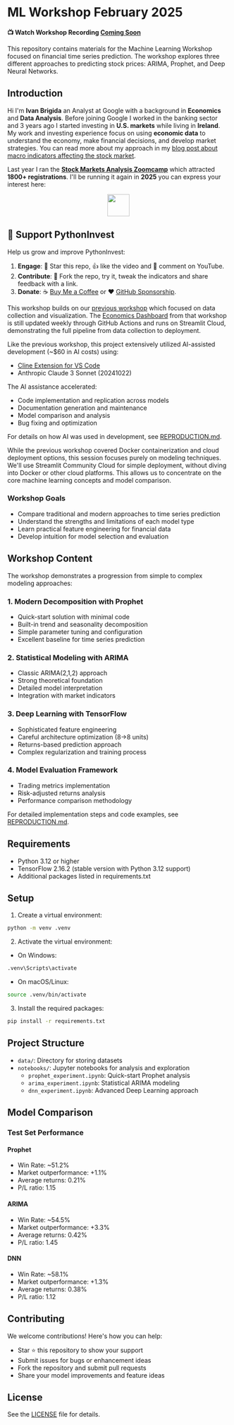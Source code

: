 # ML Workshop February 2025
**📺 Watch Workshop Recording [Coming Soon]()**

This repository contains materials for the Machine Learning Workshop focused on financial time series prediction. The workshop explores three different approaches to predicting stock prices: ARIMA, Prophet, and Deep Neural Networks.

## Introduction

Hi I'm **Ivan Brigida** an Analyst at Google with a background in **Economics** and **Data Analysis**. Before joining Google I worked in the banking sector and 3 years ago I started investing in **U.S. markets** while living in **Ireland**. My work and investing experience focus on using **economic data** to understand the economy, make financial decisions, and develop market strategies. You can read more about my approach in my [blog post about macro indicators affecting the stock market](https://pythoninvest.com/long-read/macro-indicators-affecting-stock-market).

Last year I ran the **[Stock Markets Analysis Zoomcamp](https://pythoninvest.com/course)** which attracted **1800+ registrations**. I'll be running it again in **2025** you can express your interest here:

<p align="center">
  <a href="https://pythoninvest.com/course"><img src="https://user-images.githubusercontent.com/875246/185755203-17945fd1-6b64-46f2-8377-1011dcb1a444.png" height="50" /></a>
</p>

## 🙌 Support PythonInvest

Help us grow and improve PythonInvest:

1. **Engage**: 🌟 Star this repo, 👍 like the video and 💬 comment on YouTube.
2. **Contribute**: 🍴 Fork the repo, try it, tweak the indicators and share feedback with a link.
3. **Donate**: ☕ [Buy Me a Coffee](https://buymeacoffee.com/pythoninvest) or ❤️ [GitHub Sponsorship](https://github.com/sponsors/realmistic).

This workshop builds on our [previous workshop](https://github.com/realmistic/economics-workshop-dec-2024) which focused on data collection and visualization. The [Economics Dashboard](https://economics-workshop-dec-2024.streamlit.app/) from that workshop is still updated weekly through GitHub Actions and runs on Streamlit Cloud, demonstrating the full pipeline from data collection to deployment.

Like the previous workshop, this project extensively utilized AI-assisted development (~$60 in AI costs) using:
- [Cline Extension for VS Code](https://marketplace.visualstudio.com/items?itemName=saoudrizwan.claude-dev)
- Anthropic Claude 3 Sonnet (20241022)

The AI assistance accelerated:
- Code implementation and replication across models
- Documentation generation and maintenance
- Model comparison and analysis
- Bug fixing and optimization

For details on how AI was used in development, see [REPRODUCTION.md](REPRODUCTION.md).

While the previous workshop covered Docker containerization and cloud deployment options, this session focuses purely on modeling techniques. We'll use Streamlit Community Cloud for simple deployment, without diving into Docker or other cloud platforms. This allows us to concentrate on the core machine learning concepts and model comparison.

### Workshop Goals
- Compare traditional and modern approaches to time series prediction
- Understand the strengths and limitations of each model type
- Learn practical feature engineering for financial data
- Develop intuition for model selection and evaluation

## Workshop Content

The workshop demonstrates a progression from simple to complex modeling approaches:

### 1. Modern Decomposition with Prophet
- Quick-start solution with minimal code
- Built-in trend and seasonality decomposition
- Simple parameter tuning and configuration
- Excellent baseline for time series prediction

### 2. Statistical Modeling with ARIMA
- Classic ARIMA(2,1,2) approach
- Strong theoretical foundation
- Detailed model interpretation
- Integration with market indicators

### 3. Deep Learning with TensorFlow
- Sophisticated feature engineering
- Careful architecture optimization (8->8 units)
- Returns-based prediction approach
- Complex regularization and training process

### 4. Model Evaluation Framework
- Trading metrics implementation
- Risk-adjusted returns analysis
- Performance comparison methodology

For detailed implementation steps and code examples, see [REPRODUCTION.md](REPRODUCTION.md).

## Requirements

- Python 3.12 or higher
- TensorFlow 2.16.2 (stable version with Python 3.12 support)
- Additional packages listed in requirements.txt

## Setup

1. Create a virtual environment:
```bash
python -m venv .venv
```

2. Activate the virtual environment:
- On Windows:
```bash
.venv\Scripts\activate
```
- On macOS/Linux:
```bash
source .venv/bin/activate
```

3. Install the required packages:
```bash
pip install -r requirements.txt
```

## Project Structure

- `data/`: Directory for storing datasets
- `notebooks/`: Jupyter notebooks for analysis and exploration
  * `prophet_experiment.ipynb`: Quick-start Prophet analysis
  * `arima_experiment.ipynb`: Statistical ARIMA modeling
  * `dnn_experiment.ipynb`: Advanced Deep Learning approach

## Model Comparison

### Test Set Performance

#### Prophet
- Win Rate: ~51.2%
- Market outperformance: +1.1%
- Average returns: 0.21%
- P/L ratio: 1.15

#### ARIMA
- Win Rate: ~54.5%
- Market outperformance: +3.3%
- Average returns: 0.42%
- P/L ratio: 1.45

#### DNN
- Win Rate: ~58.1%
- Market outperformance: +1.3%
- Average returns: 0.38%
- P/L ratio: 1.12

## Contributing

We welcome contributions! Here's how you can help:
- Star ⭐ this repository to show your support
- Submit issues for bugs or enhancement ideas
- Fork the repository and submit pull requests
- Share your model improvements and feature ideas

## License

See the [LICENSE](LICENSE) file for details.
